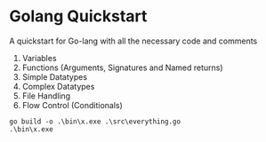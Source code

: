 # Golang Quickstart

A quickstart for Go-lang with all the necessary code and comments

1. Variables
2. Functions (Arguments, Signatures and Named returns)
3. Simple Datatypes
4. Complex Datatypes
5. File Handling
6. Flow Control (Conditionals)

```
go build -o .\bin\x.exe .\src\everything.go
.\bin\x.exe
```